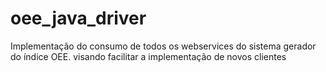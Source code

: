# oee_java_driver
Implementação do consumo de todos os webservices do sistema gerador do índice OEE. visando facilitar a implementação de novos clientes
